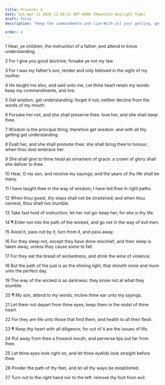 ```yaml
---
title: Proverbs 4
date: Sat Apr 11 2020 22:50:22 GMT-0600 (Mountain Daylight Time)
draft: false
description: "Keep the commandments and live—With all your getting, get understanding—Go not in the way of evil men."

order: 4
---
```

    
1 Hear, ye children, the instruction of a father, and attend to know understanding.

2 For I give you good doctrine, forsake ye not my law.

3 For I was my father’s son, tender and only beloved in the sight of my mother.

4 He taught me also, and said unto me, Let thine heart retain my words: keep my commandments, and live.

5 Get wisdom, get understanding: forget it not; neither decline from the words of my mouth.

6 Forsake her not, and she shall preserve thee: love her, and she shall keep thee.

7 Wisdom is the principal thing; therefore get wisdom: and with all thy getting get understanding.

8 Exalt her, and she shall promote thee: she shall bring thee to honour, when thou dost embrace her.

9 She shall give to thine head an ornament of grace: a crown of glory shall she deliver to thee.

10 Hear, O my son, and receive my sayings; and the years of thy life shall be many.

11 I have taught thee in the way of wisdom; I have led thee in right paths.

12 When thou goest, thy steps shall not be straitened; and when thou runnest, thou shalt not stumble.

13 Take fast hold of instruction; let her not go: keep her; for she is thy life.

14 ¶ Enter not into the path of the wicked, and go not in the way of evil men.

15 Avoid it, pass not by it, turn from it, and pass away.

16 For they sleep not, except they have done mischief; and their sleep is taken away, unless they cause some to fall.

17 For they eat the bread of wickedness, and drink the wine of violence.

18 But the path of the just is as the shining light, that shineth more and more unto the perfect day.

19 The way of the wicked is as darkness: they know not at what they stumble.

20 ¶ My son, attend to my words; incline thine ear unto my sayings.

21 Let them not depart from thine eyes; keep them in the midst of thine heart.

22 For they are life unto those that find them, and health to all their flesh.

23 ¶ Keep thy heart with all diligence; for out of it are the issues of life.

24 Put away from thee a froward mouth, and perverse lips put far from thee.

25 Let thine eyes look right on, and let thine eyelids look straight before thee.

26 Ponder the path of thy feet, and let all thy ways be established.

27 Turn not to the right hand nor to the left: remove thy foot from evil.

